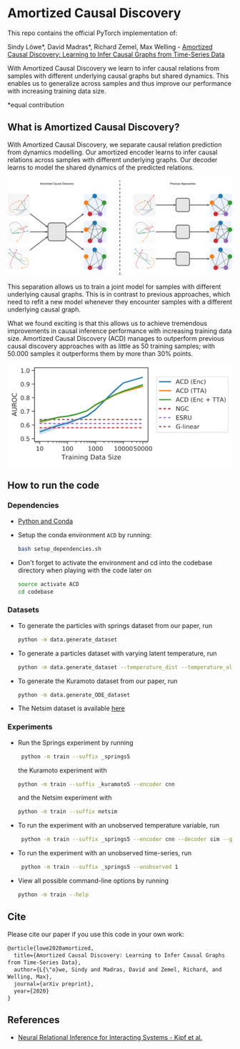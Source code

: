 # Amortized Causal Discovery

This repo contains the official PyTorch implementation of:

Sindy Löwe*, David Madras*, Richard Zemel, Max Welling - [Amortized Causal Discovery: Learning to Infer Causal Graphs from Time-Series Data](https://arxiv.org/abs/2006.10833)

With Amortized Causal Discovery we learn to infer causal relations from samples with different underlying causal graphs but shared dynamics.
This enables us to generalize across samples and thus improve our performance with increasing training data size.


&ast;equal contribution

## What is Amortized Causal Discovery?

With Amortized Causal Discovery, we separate causal relation prediction from dynamics modelling. 
Our amortized encoder learns to infer causal relations across samples with different underlying graphs. 
Our decoder learns to model the shared dynamics of the predicted relations. 

<p align="center"> 
    <img src="./media/ACD.svg" width="800">
</p>

This separation allows us to train a joint model for samples with different underlying causal graphs. 
This is in contrast to previous approaches, which need to refit a new model whenever they encounter samples with a different underlying causal graph.

What we found exciting is that this allows us to achieve tremendous improvements in causal inference performance with increasing training data size. Amortized Causal Discovery (ACD) manages to outperform previous causal discovery approaches with as little as 50 training samples; with 50.000 samples it outperforms them by more than 30% points.

<p align="center"> 
    <img src="./media/AUROC_kuramoto.svg" width="700">
</p>

## How to run the code

### Dependencies

- [Python and Conda](https://www.anaconda.com/)
- Setup the conda environment `ACD` by running:

    ```bash
    bash setup_dependencies.sh
    ```
- Don't forget to activate the environment and cd into the codebase directory when playing with the code later on

    ```bash
    source activate ACD
    cd codebase
    ```

### Datasets
- To generate the particles with springs dataset from our paper, run

    ``` bash
    python -m data.generate_dataset
    ```

- To generate a particles dataset with varying latent temperature, run

    ``` bash
    python -m data.generate_dataset --temperature_dist --temperature_alpha 2 --temperature_num_cats 3
    ```
  
 - To generate the Kuramoto dataset from our paper, run

    ``` bash
    python -m data.generate_ODE_dataset
    ```
    
 - The Netsim dataset is available [here](https://github.com/sakhanna/SRU_for_GCI/tree/master/data/netsim)
    

### Experiments

- Run the Springs experiment by running
    ``` bash
     python -m train --suffix _springs5
    ```
  the Kuramoto experiment with
    ``` bash
    python -m train --suffix _kuramoto5 --encoder cnn
    ```
  and the Netsim experiment with
    ``` bash
    python -m train --suffix netsim
    ```

- To run the experiment with an unobserved temperature variable, run
    ``` bash
     python -m train --suffix _springs5 --encoder cnn --decoder sim --global_temp --load_temperatures
    ```

- To run the experiment with an unobserved time-series, run
    ``` bash
     python -m train --suffix _springs5 --unobserved 1
    ```



- View all possible command-line options by running

    ``` bash
    python -m train --help
    ```    


<!---
## Want to learn more about Our Method?
Check out my [blog post](https://loewex.github.io/GreedyInfoMax.html) for an intuitive explanation of Greedy InfoMax. 

Additionally, you can watch my [presentation at NeurIPS 2019](https://slideslive.com/38923276). My slides for this talk are available [here](media/Presentation_GreedyInfoMax_NeurIPS.pdf).
-->

## Cite

Please cite our paper if you use this code in your own work:

```
@article{lowe2020amortized,
  title={Amortized Causal Discovery: Learning to Infer Causal Graphs from Time-Series Data},
  author={L{\"o}we, Sindy and Madras, David and Zemel, Richard, and Welling, Max},
  journal={arXiv preprint},
  year={2020}
}
```


## References 
- [Neural Relational Inference for Interacting Systems - Kipf et al.](https://arxiv.org/abs/1802.04687)
